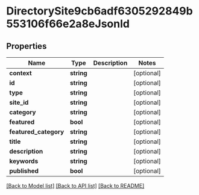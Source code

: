 # DirectorySite9cb6adf6305292849b553106f66e2a8eJsonld

## Properties
Name | Type | Description | Notes
------------ | ------------- | ------------- | -------------
**context** | **string** |  | [optional] 
**id** | **string** |  | [optional] 
**type** | **string** |  | [optional] 
**site_id** | **string** |  | [optional] 
**category** | **string** |  | [optional] 
**featured** | **bool** |  | [optional] 
**featured_category** | **string** |  | [optional] 
**title** | **string** |  | [optional] 
**description** | **string** |  | [optional] 
**keywords** | **string** |  | [optional] 
**published** | **bool** |  | [optional] 

[[Back to Model list]](../../README.md#documentation-for-models) [[Back to API list]](../../README.md#documentation-for-api-endpoints) [[Back to README]](../../README.md)

